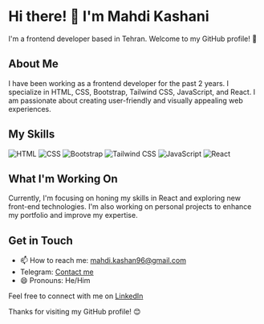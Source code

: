 # Hi there! 👋 I'm Mahdi Kashani

I'm a frontend developer based in Tehran. Welcome to my GitHub profile! 🚀

## About Me

I have been working as a frontend developer for the past 2 years. I specialize in HTML, CSS, Bootstrap, Tailwind CSS, JavaScript, and React. I am passionate about creating user-friendly and visually appealing web experiences.

## My Skills

![HTML](https://img.shields.io/badge/HTML-Expert-orange)
![CSS](https://img.shields.io/badge/CSS-Expert-blue)
![Bootstrap](https://img.shields.io/badge/Bootstrap-Expert-purple)
![Tailwind CSS](https://img.shields.io/badge/Tailwind_CSS-Expert-brightgreen)
![JavaScript](https://img.shields.io/badge/JavaScript-Expert-yellow)
![React](https://img.shields.io/badge/React-Intermediate-blueviolet)

## What I'm Working On

Currently, I'm focusing on honing my skills in React and exploring new front-end technologies. I'm also working on personal projects to enhance my portfolio and improve my expertise.

## Get in Touch

- 📫 How to reach me: [mahdi.kashan96@gmail.com](mailto:mahdi.kashan96@gmail.com)
- Telegram: <a href="tg://openmessage?user_id=492432980"> Contact me </a>
- 😄 Pronouns: He/Him

Feel free to connect with me on [LinkedIn](https://www.linkedin.com/in/mohammad-mahdi-kashani-291a89248)


Thanks for visiting my GitHub profile! 😊
